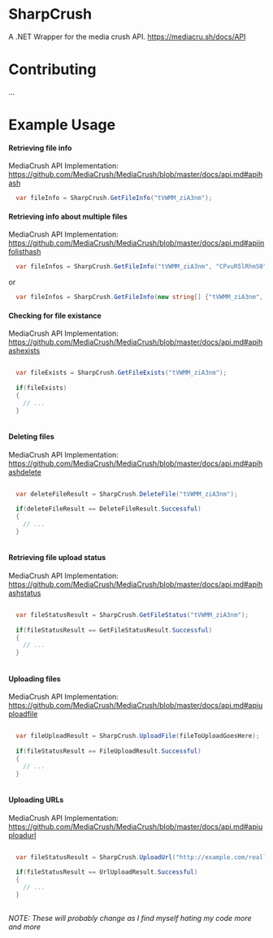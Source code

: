 SharpCrush
==============

A .NET Wrapper for the media crush API. https://mediacru.sh/docs/API

# Contributing

...   



# Example Usage

#### Retrieving file info
MediaCrush API Implementation: https://github.com/MediaCrush/MediaCrush/blob/master/docs/api.md#apihash
```csharp
  var fileInfo = SharpCrush.GetFileInfo("tVWMM_ziA3nm");
```

#### Retrieving info about multiple files
MediaCrush API Implementation: https://github.com/MediaCrush/MediaCrush/blob/master/docs/api.md#apiinfolisthash
```csharp
  var fileInfos = SharpCrush.GetFileInfo("tVWMM_ziA3nm", "CPvuR5lRhmS0", "tVWMM_ziA3nm", "CPvuR5lRhmS0", ... );
```

or

```csharp
  var fileInfos = SharpCrush.GetFileInfo(new string[] {"tVWMM_ziA3nm", "CPvuR5lRhmS0", "tVWMM_ziA3nm", ...} );
```

#### Checking for file existance
MediaCrush API Implementation: https://github.com/MediaCrush/MediaCrush/blob/master/docs/api.md#apihashexists
```csharp

  var fileExists = SharpCrush.GetFileExists("tVWMM_ziA3nm");
  
  if(fileExists) 
  {
    // ...
  }
  
```

#### Deleting files
MediaCrush API Implementation: https://github.com/MediaCrush/MediaCrush/blob/master/docs/api.md#apihashdelete
```csharp

  var deleteFileResult = SharpCrush.DeleteFile("tVWMM_ziA3nm");
  
  if(deleteFileResult == DeleteFileResult.Successful)
  {
    // ...
  }
  
```

#### Retrieving file upload status
MediaCrush API Implementation: https://github.com/MediaCrush/MediaCrush/blob/master/docs/api.md#apihashstatus
```csharp

  var fileStatusResult = SharpCrush.GetFileStatus("tVWMM_ziA3nm");
  
  if(fileStatusResult == GetFileStatusResult.Successful)
  {
    // ...
  }
  
```

#### Uploading files
MediaCrush API Implementation: https://github.com/MediaCrush/MediaCrush/blob/master/docs/api.md#apiuploadfile
```csharp

  var fileUploadResult = SharpCrush.UploadFile(fileToUploadGoesHere);
  
  if(fileStatusResult == FileUploadResult.Successful)
  {
    // ...
  }
  
```

#### Uploading URLs
MediaCrush API Implementation: https://github.com/MediaCrush/MediaCrush/blob/master/docs/api.md#apiuploadurl
```csharp

  var fileStatusResult = SharpCrush.UploadUrl("http://example.com/reallyslowimages/img.gif");
  
  if(fileStatusResult == UrlUploadResult.Successful)
  {
    // ...
  }
  
```

_NOTE: These will probably change as I find myself hating my code more and more_
